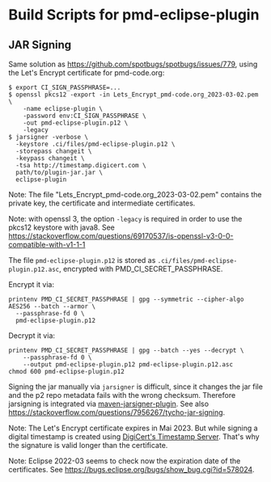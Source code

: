 # Build Scripts for pmd-eclipse-plugin

## JAR Signing

Same solution as <https://github.com/spotbugs/spotbugs/issues/779>, using the Let's Encrypt certificate
for pmd-code.org:

```
$ export CI_SIGN_PASSPHRASE=...
$ openssl pkcs12 -export -in Lets_Encrypt_pmd-code.org_2023-03-02.pem \
    -name eclipse-plugin \
    -password env:CI_SIGN_PASSPHRASE \
    -out pmd-eclipse-plugin.p12 \
    -legacy
$ jarsigner -verbose \
  -keystore .ci/files/pmd-eclipse-plugin.p12 \
  -storepass changeit \
  -keypass changeit \
  -tsa http://timestamp.digicert.com \
  path/to/plugin-jar.jar \
  eclipse-plugin
```

Note: The file "Lets_Encrypt_pmd-code.org_2023-03-02.pem" contains the private key, the certificate
and intermediate certificates.

Note: with openssl 3, the option `-legacy` is required in order to use the pkcs12 keystore with java8.
See <https://stackoverflow.com/questions/69170537/is-openssl-v3-0-0-compatible-with-v1-1-1>

The file `pmd-eclipse-plugin.p12` is stored as `.ci/files/pmd-eclipse-plugin.p12.asc`, encrypted with PMD_CI_SECRET_PASSPHRASE.

Encrypt it via:

    printenv PMD_CI_SECRET_PASSPHRASE | gpg --symmetric --cipher-algo AES256 --batch --armor \
      --passphrase-fd 0 \
      pmd-eclipse-plugin.p12

Decrypt it via:

    printenv PMD_CI_SECRET_PASSPHRASE | gpg --batch --yes --decrypt \
        --passphrase-fd 0 \
        --output pmd-eclipse-plugin.p12 pmd-eclipse-plugin.p12.asc
    chmod 600 pmd-eclipse-plugin.p12

Signing the jar manually via `jarsigner` is difficult, since it changes the jar file and the p2 repo metadata
fails with the wrong checksum. Therefore jarsigning is integrated via [maven-jarsigner-plugin](https://maven.apache.org/plugins/maven-jarsigner-plugin/). See also <https://stackoverflow.com/questions/7956267/tycho-jar-signing>.

Note: The Let's Encrypt certificate expires in Mai 2023. But while signing a digital timestamp is created
using [DigiCert's Timestamp Server](https://knowledge.digicert.com/generalinformation/INFO4231.html). That's
why the signature is valid longer than the certificate.

Note: Eclipse 2022-03 seems to check now the expiration date of the certificates.
See <https://bugs.eclipse.org/bugs/show_bug.cgi?id=578024>.
